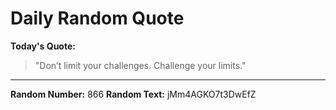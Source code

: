 # Daily Random Quote

**Today's Quote:**
> "Don’t limit your challenges. Challenge your limits."

---

**Random Number:** 866
**Random Text:** jMm4AGKO7t3DwEfZ
